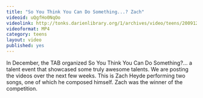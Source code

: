 ```yaml
---
title: "So You Think You Can Do Something...? Zach"
videoid: uQgfHo0NqOo
videolink: http://tonks.darienlibrary.org/1/archives/video/teens/20091205_zach_so_you_think.mp4
videoformat: MP4
category: teens
layout: video
published: yes
---
```


In December, the TAB organized So You Think You Can Do Something?... a talent event that showcased some truly awesome talents. We are posting the videos over the next few weeks. This is Zach Heyde performing two songs, one of which he composed himself. Zach was the winner of the competition.